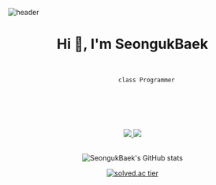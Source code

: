 ![header](https://capsule-render.vercel.app/api?type=wave&color=timeAuto&height=300&section=header&text=capsule_render&animation=fadeIn&fontSize=90)

<h1 align="center">Hi 👋, I'm SeongukBaek</h1>
<!-- 
<h3 align="left">Languages and Tools:</h3>
<p align="left"> <a href="https://www.cprogramming.com/" target="_blank"> <img src="https://raw.githubusercontent.com/devicons/devicon/master/icons/c/c-original.svg" alt="c" width="40" height="40"/> </a> <a href="https://www.w3schools.com/cpp/" target="_blank"> <img src="https://raw.githubusercontent.com/devicons/devicon/master/icons/cplusplus/cplusplus-original.svg" alt="cplusplus" width="40" height="40"/> </a> <a href="https://www.w3schools.com/css/" target="_blank"> <img src="https://raw.githubusercontent.com/devicons/devicon/master/icons/css3/css3-original-wordmark.svg" alt="css3" width="40" height="40"/> </a> <a href="https://www.w3.org/html/" target="_blank"> <img src="https://raw.githubusercontent.com/devicons/devicon/master/icons/html5/html5-original-wordmark.svg" alt="html5" width="40" height="40"/> </a> <a href="https://developer.mozilla.org/en-US/docs/Web/JavaScript" target="_blank"> <img src="https://raw.githubusercontent.com/devicons/devicon/master/icons/javascript/javascript-original.svg" alt="javascript" width="40" height="40"/> </a> <a href="https://reactjs.org/" target="_blank"> <img src="https://raw.githubusercontent.com/devicons/devicon/master/icons/react/react-original-wordmark.svg" alt="react" width="40" height="40"/> </a> </p> -->

<div align="center">
  <pre class="java" data-ke-language="java" data-ke-type="codeblock">
    <code class="hljs">
      <span class="hljs-function">
        <span class="hljs-keyword">class Programmer</span>
      </span>
    </code>
  </pre>
  
  </br>
  </br>
  
  <a href="https://codingjavaman.tistory.com/" target="_blank">
    <img src="https://img.shields.io/badge/Tech Blog-000000?style=flat-square&logo=tistory&logoColor=white"/>
  </a>

  <a href="mailto:bsu6235@gmail.com" target="_blank">
    <img src="https://img.shields.io/badge/Gmail-EA4335?style=flat-square&logo=gmail&logoColor=white"/>
  </a>
  
  </br>
  </br>
  
  ![SeongukBaek's GitHub stats](https://github-readme-stats.vercel.app/api?username=SeongukBaek&show_icons=true&theme=algolia)
  
  [![solved.ac tier](http://mazassumnida.wtf/api/v2/generate_badge?boj=bsu1209)](https://solved.ac/bsu1209)
</div>
